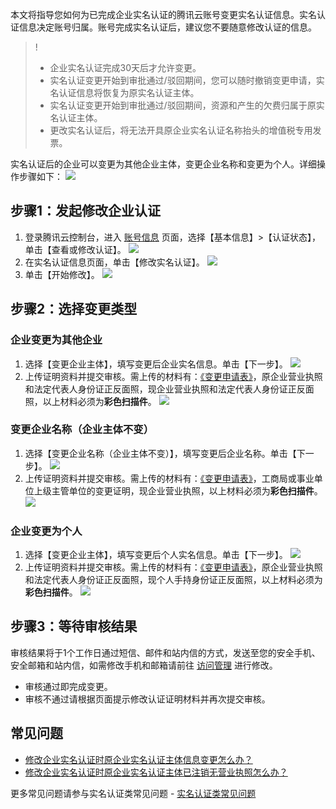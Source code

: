 本文将指导您如何为已完成企业实名认证的腾讯云账号变更实名认证信息。实名认证信息决定账号归属。账号完成实名认证后，建议您不要随意修改认证的信息。
>!
> - 企业实名认证完成30天后才允许变更。
> - 实名认证变更开始到审批通过/驳回期间，您可以随时撤销变更申请，实名认证信息将恢复为原实名认证主体。
> - 实名认证变更开始到审批通过/驳回期间，资源和产生的欠费归属于原实名认证主体。
> - 更改实名认证后，将无法开具原企业实名认证名称抬头的增值税专用发票。
> 

实名认证后的企业可以变更为其他企业主体，变更企业名称和变更为个人。详细操作步骤如下：
![](https://main.qcloudimg.com/raw/c43c641dab6e223ec3c0055139f92e57.png)

## 步骤1：发起修改企业认证
1. 登录腾讯云控制台，进入 [账号信息](https://console.cloud.tencent.com/developer) 页面，选择【基本信息】>【认证状态】，单击【查看或修改认证】。
![](https://main.qcloudimg.com/raw/681b4ad81f719ec18094028c633316bd.png)
2. 在实名认证信息页面，单击【修改实名认证】。
![](https://main.qcloudimg.com/raw/eecc8cbb2d3321622dd0e29d1b73a489.png)
3. 单击【开始修改】。
![](https://main.qcloudimg.com/raw/21997f0ffbeaaca4d20a3a45281c3fb6.png)

## 步骤2：选择变更类型
### 企业变更为其他企业
1. 选择【变更企业主体】，填写变更后企业实名信息。单击【下一步】。
![](https://main.qcloudimg.com/raw/5b0d471f2584be5885d3204e8ee43240.png)
2. 上传证明资料并提交审核。需上传的材料有：[《变更申请表》](https://main.qcloudimg.com/raw/e0c7bbaf044d871b3036ca7b425b84d9/%E5%8F%98%E6%9B%B4%E4%BC%81%E4%B8%9A%E5%AE%9E%E5%90%8D%E8%AE%A4%E8%AF%81%E7%94%B3%E8%AF%B7%E8%A1%A8.doc)，原企业营业执照和法定代表人身份证正反面照，现企业营业执照和法定代表人身份证正反面照，以上材料必须为**彩色扫描件**。
    ![](https://main.qcloudimg.com/raw/c94a6b4a1c8d69ac6258a6e9a16f1264.png)


### 变更企业名称（企业主体不变）
1. 选择【变更企业名称（企业主体不变）】，填写变更后企业名称。单击【下一步】。
![](https://main.qcloudimg.com/raw/8a0f9a094e248cc66896e68f2e462137.png)
2. 上传证明资料并提交审核。需上传的材料有：[《变更申请表》](https://main.qcloudimg.com/raw/e0c7bbaf044d871b3036ca7b425b84d9/%E5%8F%98%E6%9B%B4%E4%BC%81%E4%B8%9A%E5%AE%9E%E5%90%8D%E8%AE%A4%E8%AF%81%E7%94%B3%E8%AF%B7%E8%A1%A8.doc)，工商局或事业单位上级主管单位的变更证明，现企业营业执照，以上材料必须为**彩色扫描件**。
![](https://main.qcloudimg.com/raw/109e2ea018023dcd23fdb5c8fc423213.png)


### 企业变更为个人
1. 选择【变更企业主体】，填写变更后个人实名信息。单击【下一步】。
![](https://main.qcloudimg.com/raw/96b25c69f59e351972e19756ded7e3fc.png)
2. 上传证明资料并提交审核。需上传的材料有：[《变更申请表》](https://main.qcloudimg.com/raw/e0c7bbaf044d871b3036ca7b425b84d9/%E5%8F%98%E6%9B%B4%E4%BC%81%E4%B8%9A%E5%AE%9E%E5%90%8D%E8%AE%A4%E8%AF%81%E7%94%B3%E8%AF%B7%E8%A1%A8.doc)，原企业营业执照和法定代表人身份证正反面照，现个人手持身份证正反面照，以上材料必须为**彩色扫描件**。
![](https://main.qcloudimg.com/raw/077084fde91a4aa317f1b36d320dfe04.png)


## 步骤3：等待审核结果
审核结果将于1个工作日通过短信、邮件和站内信的方式，发送至您的安全手机、安全邮箱和站内信，如需修改手机和邮箱请前往 [访问管理](https://console.cloud.tencent.com/cam) 进行修改。
- 审核通过即完成变更。
- 审核不通过请根据页面提示修改认证证明材料并再次提交审核。

## 常见问题

- [修改企业实名认证时原企业实名认证主体信息变更怎么办？](https://cloud.tencent.com/document/product/378/12037#.E4.BD.BF.E7.94.A8.E8.85.BE.E8.AE.AF.E4.BA.91.E5.85.85.E5.80.BC.E8.AE.A4.E8.AF.81.E6.96.B9.E5.BC.8F.E6.97.B6.E7.BB.99.E8.85.BE.E8.AE.AF.E4.BA.91.E8.B4.A6.E6.88.B7.E5.85.85.E5.80.BC.E7.9A.84.E9.87.91.E9.A2.9D.E6.98.AF.E5.90.A6.E4.BC.9A.E9.80.80.E5.9B.9E.EF.BC.9F)
- [修改企业实名认证时原企业实名认证主体已注销无营业执照怎么办？](https://cloud.tencent.com/document/product/378/12037#.E4.BD.BF.E7.94.A8.E8.85.BE.E8.AE.AF.E4.BA.91.E5.85.85.E5.80.BC.E8.AE.A4.E8.AF.81.E6.96.B9.E5.BC.8F.E6.97.B6.E7.BB.99.E8.85.BE.E8.AE.AF.E4.BA.91.E8.B4.A6.E6.88.B7.E5.85.85.E5.80.BC.E7.9A.84.E9.87.91.E9.A2.9D.E6.98.AF.E5.90.A6.E4.BC.9A.E9.80.80.E5.9B.9E.EF.BC.9F)

更多常见问题请参与实名认证类常见问题 - [实名认证类常见问题](https://cloud.tencent.com/document/product/378/12037) 
